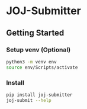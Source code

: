 # JOJ-Submitter

## Getting Started

### Setup venv (Optional)

```bash
python3 -m venv env
source env/Scripts/activate
```

### Install

```bash
pip install joj-submitter
joj-submit --help
```
